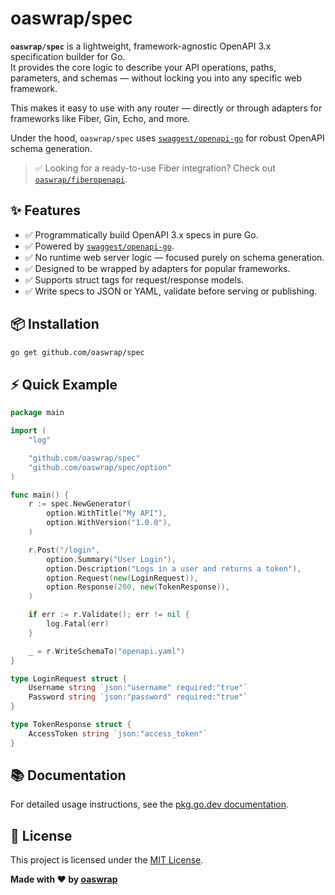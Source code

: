 # oaswrap/spec

**`oaswrap/spec`** is a lightweight, framework-agnostic OpenAPI 3.x specification builder for Go.  
It provides the core logic to describe your API operations, paths, parameters, and schemas — without locking you into any specific web framework.

This makes it easy to use with any router — directly or through adapters for frameworks like Fiber, Gin, Echo, and more.

Under the hood, `oaswrap/spec` uses [`swaggest/openapi-go`](https://github.com/swaggest/openapi-go) for robust OpenAPI schema generation.

> ✅ Looking for a ready-to-use Fiber integration? Check out [`oaswrap/fiberopenapi`](https://github.com/oaswrap/fiberopenapi).

## ✨ Features

- ✅ Programmatically build OpenAPI 3.x specs in pure Go.
- ✅ Powered by [`swaggest/openapi-go`](https://github.com/swaggest/openapi-go).
- ✅ No runtime web server logic — focused purely on schema generation.
- ✅ Designed to be wrapped by adapters for popular frameworks.
- ✅ Supports struct tags for request/response models.
- ✅ Write specs to JSON or YAML, validate before serving or publishing.

## 📦 Installation

```bash
go get github.com/oaswrap/spec
```

## ⚡️ Quick Example

```go
package main

import (
	"log"

	"github.com/oaswrap/spec"
	"github.com/oaswrap/spec/option"
)

func main() {
	r := spec.NewGenerator(
		option.WithTitle("My API"),
		option.WithVersion("1.0.0"),
	)

	r.Post("/login",
		option.Summary("User Login"),
		option.Description("Logs in a user and returns a token"),
		option.Request(new(LoginRequest)),
		option.Response(200, new(TokenResponse)),
	)

	if err := r.Validate(); err != nil {
		log.Fatal(err)
	}

	_ = r.WriteSchemaTo("openapi.yaml")
}

type LoginRequest struct {
	Username string `json:"username" required:"true"`
	Password string `json:"password" required:"true"`
}

type TokenResponse struct {
	AccessToken string `json:"access_token"`
}
```

## 📚 Documentation

For detailed usage instructions, see the [pkg.go.dev documentation](https://pkg.go.dev/github.com/oaswrap/spec).

## 📄 License

This project is licensed under the [MIT License](LICENSE).

**Made with ❤️ by [oaswrap](https://github.com/oaswrap)**